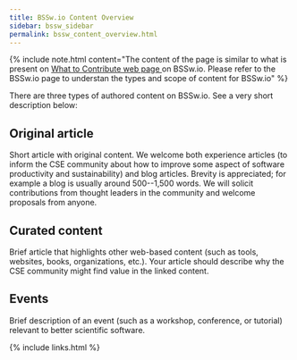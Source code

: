 ```yaml
---
title: BSSw.io Content Overview
sidebar: bssw_sidebar
permalink: bssw_content_overview.html
---
```


{% include note.html content="The content of the page is similar
to what is present on <a
href='https://bssw.io/pages/what-to-contribute-content-for-better-scientific-software'>
 What to Contribute web page </a> on BSSw.io. Please refer to the
BSSw.io page to understan the types and scope of content for BSSw.io"
%}

There are three types of authored content on BSSw.io. See a very short description below: 

## Original article

Short article with original content. We welcome both experience articles (to inform the CSE community about how to improve some aspect of software productivity and sustainability) and blog articles. Brevity is appreciated; for example a blog is usually around 500--1,500 words. We will solicit contributions from thought leaders in the community and welcome proposals from anyone.

## Curated content 

Brief article that highlights other web-based content (such as tools, websites, books, organizations, etc.). Your article should describe why the CSE community might find value in the linked content.


## Events

Brief description of an event (such as a workshop, conference, or tutorial) relevant to better scientific software.


{% include links.html %}
